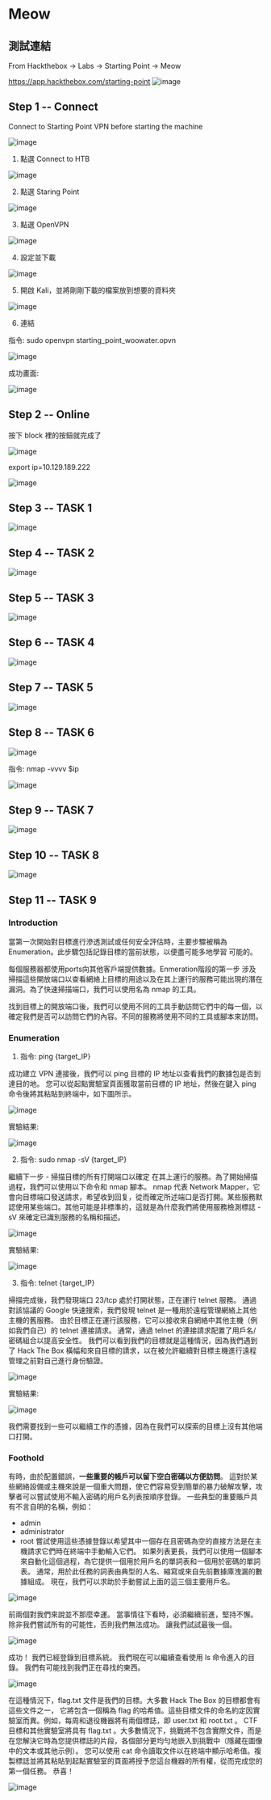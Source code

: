 # Meow
## 測試連結
From Hackthebox -> Labs -> Starting Point -> Meow

https://app.hackthebox.com/starting-point
![image](https://user-images.githubusercontent.com/22366572/148695705-c3c35ab6-c129-4047-93b9-33f5606927b3.png)

## Step 1 -- Connect
Connect to Starting Point VPN before starting the machine

![image](https://user-images.githubusercontent.com/22366572/148696551-29dc1991-d3dc-4fc3-8c36-dc349909f713.png)

1. 點選 Connect to HTB

![image](https://user-images.githubusercontent.com/22366572/148696702-d99f7f6b-b1f8-4ff2-8e87-707a38c1e36e.png)

2. 點選 Staring Point

![image](https://user-images.githubusercontent.com/22366572/148696738-acfc5d81-2ad1-4519-b373-0d6ba1afd48a.png)

3. 點選 OpenVPN

![image](https://user-images.githubusercontent.com/22366572/148696764-4ccb65d0-2eff-4f3e-8317-f19989d84ddc.png)

4. 設定並下載

![image](https://user-images.githubusercontent.com/22366572/148696831-f32ca261-f3aa-4b23-8cbb-8243156b97a8.png)

5. 開啟 Kali，並將剛剛下載的檔案放到想要的資料夾

![image](https://user-images.githubusercontent.com/22366572/148697292-eb54bb14-b93d-4616-9155-cbffe5758a43.png)

6. 連結

指令: sudo openvpn starting_point_woowater.opvn

![image](https://user-images.githubusercontent.com/22366572/148697374-179b7595-78f5-402f-af67-38d4604328c4.png)

成功畫面:

![image](https://user-images.githubusercontent.com/22366572/148698322-74fd58e3-0b7e-49a1-84a6-7524e640a059.png)


## Step 2 -- Online

按下 block 裡的按鈕就完成了

![image](https://user-images.githubusercontent.com/22366572/148697497-df0168b2-62ee-43bf-b563-b7c17d8dba2c.png)

export ip=10.129.189.222

![image](https://user-images.githubusercontent.com/22366572/148698477-043cf303-708f-452e-8c04-573b5423341e.png)


## Step 3 -- TASK 1

![image](https://user-images.githubusercontent.com/22366572/148698526-93459e9a-993a-4d21-a1f0-43473ea07adb.png)

## Step 4 -- TASK 2

![image](https://user-images.githubusercontent.com/22366572/148698582-4277edb3-eb1e-4688-bfab-d43aa1949dba.png)

## Step 5 -- TASK 3

![image](https://user-images.githubusercontent.com/22366572/148698760-65bcbf6b-ea9e-487d-b008-f0087b718602.png)

## Step 6 -- TASK 4

![image](https://user-images.githubusercontent.com/22366572/148698868-7a289c43-4ece-45a2-b97e-e900674868b0.png)

## Step 7 -- TASK 5

![image](https://user-images.githubusercontent.com/22366572/148698932-49ab881f-6ae4-4a02-b7b9-dbb33454d0a1.png)

## Step 8 -- TASK 6

![image](https://user-images.githubusercontent.com/22366572/148699005-8de9152a-196a-41c7-a6e4-4cb11b0d8031.png)

指令: nmap -vvvv $ip

![image](https://user-images.githubusercontent.com/22366572/148699175-995b2a8e-9f57-4281-953d-ab0432d38bc7.png)

## Step 9 -- TASK 7

![image](https://user-images.githubusercontent.com/22366572/148699639-179eb7e8-8b5a-4bf7-ab75-82fb53c82843.png)

## Step 10 -- TASK 8

![image](https://user-images.githubusercontent.com/22366572/148699834-fd2ffed4-b7bf-4271-b75d-247c902ee242.png)

## Step 11 -- TASK 9

### Introduction

當第一次開始對目標進行滲透測試或任何安全評估時，主要步驟被稱為
Enumeration。此步驟包括記錄目標的當前狀態，以便盡可能多地學習
可能的。

每個服務器都使用ports向其他客戶端提供數據。Enmeration階段的第一步
涉及掃描這些開放端口以查看網絡上目標的用途以及在其上運行的服務可能出現的潛在漏洞。為了快速掃描端口，我們可以使用名為 nmap 的工具。

找到目標上的開放端口後，我們可以使用不同的工具手動訪問它們中的每一個，以確定我們是否可以訪問它們的內容。不同的服務將使用不同的工具或腳本來訪問。

### Enumeration

1. 指令: ping {target_IP}

成功建立 VPN 連接後，我們可以 ping 目標的 IP 地址以查看我們的數據包是否到達目的地。 您可以從起點實驗室頁面獲取當前目標的 IP 地址，然後在鍵入 ping 命令後將其粘貼到終端中，如下圖所示。

![image](https://user-images.githubusercontent.com/22366572/148714349-7e28ec38-766f-47f4-ae0c-e1be39da0ed5.png)

實驗結果:

![image](https://user-images.githubusercontent.com/22366572/148708774-42fbfb3b-ab40-43a7-acd4-55cb90758e21.png)

2. 指令: sudo nmap -sV {target_IP}

繼續下一步 - 掃描目標的所有打開端口以確定
在其上運行的服務。為了開始掃描過程，我們可以使用以下命令和
nmap 腳本。 nmap 代表 Network Mapper，它會向目標端口發送請求，希望收到回复，從而確定所述端口是否打開。某些服務默認使用某些端口。其他可能是非標準的，這就是為什麼我們將使用服務檢測標誌 -sV 來確定已識別服務的名稱和描述。

![image](https://user-images.githubusercontent.com/22366572/148714406-dd4ab6a6-176e-44d8-8252-6d13db8e3d90.png)

實驗結果:

![image](https://user-images.githubusercontent.com/22366572/148712930-80754a96-dd40-4dd4-8660-0595460347b0.png)

3. 指令: telnet {target_IP}

掃描完成後，我們發現端口 23/tcp 處於打開狀態，正在運行 telnet 服務。 通過對該協議的 Google 快速搜索，我們發現 telnet 是一種用於遠程管理網絡上其他主機的舊服務。 由於目標正在運行該服務，它可以接收來自網絡中其他主機（例如我們自己）的 telnet 連接請求。 通常，通過 telnet 的連接請求配置了用戶名/密碼組合以提高安全性。 我們可以看到我們的目標就是這種情況，因為我們遇到了 Hack The Box 橫幅和來自目標的請求，以在被允許繼續對目標主機進行遠程管理之前對自己進行身份驗證。

![image](https://user-images.githubusercontent.com/22366572/148714454-c6be7c5c-db50-487d-8ffe-eda9c557756f.png)

實驗結果:

![image](https://user-images.githubusercontent.com/22366572/148714583-494d832b-6aaf-490e-a73b-f8e1b9bc516b.png)

我們需要找到一些可以繼續工作的憑據，因為在我們可以探索的目標上沒有其他端口打開。

### Foothold

有時，由於配置錯誤，**一些重要的帳戶可以留下空白密碼以方便訪問**。 這對於某些網絡設備或主機來說是一個重大問題，使它們容易受到簡單的暴力破解攻擊，攻擊者可以嘗試使用不輸入密碼的用戶名列表按順序登錄。
一些典型的重要賬戶具有不言自明的名稱，例如：
* admin 
* administrator
* root
嘗試使用這些憑據登錄以希望其中一個存在且密碼為空的直接方法是在主機請求它們時在終端中手動輸入它們。 如果列表更長，我們可以使用一個腳本來自動化這個過程，為它提供一個用於用戶名的單詞表和一個用於密碼的單詞表。
通常，用於此任務的詞表由典型的人名、縮寫或來自先前數據庫洩漏的數據組成。 現在，我們可以求助於手動嘗試上面的這三個主要用戶名。

![image](https://user-images.githubusercontent.com/22366572/148714864-d2a7e40e-84e8-43f1-a1bb-e108b68704b4.png)

前兩個對我們來說並不那麼幸運。 當事情往下看時，必須繼續前進，堅持不懈。 除非我們嘗試所有的可能性，否則我們無法成功。 讓我們試試最後一個。

![image](https://user-images.githubusercontent.com/22366572/148714898-a6a1ba6f-2b9a-4f4f-871f-9b06ee8e9ea1.png)

成功！ 我們已經登錄到目標系統。 我們現在可以繼續查看使用 ls 命令進入的目錄。 我們有可能找到我們正在尋找的東西。

![image](https://user-images.githubusercontent.com/22366572/148714947-663958b5-ca0d-47f7-ac3a-ad5239a0420b.png)

在這種情況下，flag.txt 文件是我們的目標。大多數 Hack The Box 的目標都會有這些文件之一，
它將包含一個稱為 flag 的哈希值。這些目標文件的命名約定因實驗室而異。例如，每周和退役機器將有兩個標誌，即 user.txt 和 root.txt 。 CTF 目標和其他實驗室將具有 flag.txt 。大多數情況下，挑戰將不包含實際文件，而是在您解決它時為您提供標誌的片段，各個部分更均勻地嵌入到挑戰中（隱藏在圖像中的文本或其他示例）。
您可以使用 cat 命令讀取文件以在終端中顯示哈希值。複製標誌並將其粘貼到起點實驗室的頁面將授予您這台機器的所有權，從而完成您的第一個任務。
恭喜！

![image](https://user-images.githubusercontent.com/22366572/148715135-9619e8cc-5ee1-4b0a-9e0a-6e8efacaab64.png)



